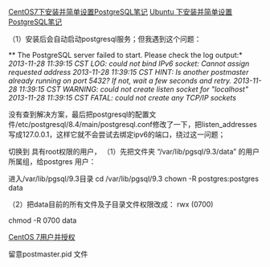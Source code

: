 [CentOS7下安装并简单设置PostgreSQL笔记](https://www.cnblogs.com/think8848/p/5877076.html) 
[Ubuntu 下安装并简单设置PostgreSQL笔记](https://www.cnblogs.com/Siegel/p/6917213.html)

（1）安装后会自动启动postgresql服务；但我遇到这个问题：

** The PostgreSQL server failed to start. Please check the log output:*
*2013-11-28 11:39:15 CST LOG:  could not bind IPv6 socket: Cannot assign requested address*
*2013-11-28 11:39:15 CST HINT:  Is another postmaster already running on port 5432? If not, wait a few seconds and retry.*
*2013-11-28 11:39:15 CST WARNING:  could not create listen socket for "localhost"*
*2013-11-28 11:39:15 CST FATAL:  could not create any TCP/IP sockets*

没有查到解决方案，最后把postgresql的配置文件/etc/postgresql/8.4/main/postgresql.conf修改了一下，把listen_addresses写成127.0.0.1，这样它就不会尝试去绑定ipv6的端口，绕过这一问题；



切换到 具有root权限的用户，
（1）先把文件夹 “/var/lib/pgsql/9.3/data” 的用户所属组，给postgres 用户：

进入/var/lib/pgsql/9.3目录
cd /var/lib/pgsql/9.3
chown -R postgres:postgres data

（2）把data目前的所有文件及子目录文件权限改成： rwx (0700)

chmod -R 0700 data



[CentOS 7用户并授权](https://www.linuxidc.com/Linux/2016-11/137549.htm)



留意postmaster.pid 文件 

 